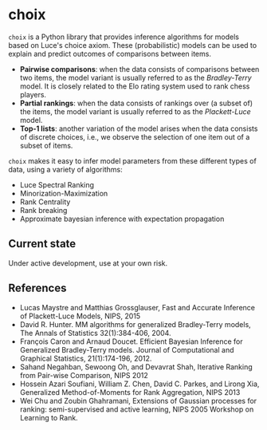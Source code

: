 # choix

`choix` is a Python library that provides inference algorithms for models based
on Luce's choice axiom. These (probabilistic) models can be used to explain and
predict outcomes of comparisons between items.

- **Pairwise comparisons**: when the data consists of comparisons between two
  items, the model variant is usually referred to as the *Bradley-Terry* model.
  It is closely related to the Elo rating system used to rank chess players.
- **Partial rankings**: when the data consists of rankings over (a subset of)
  the items, the model variant is usually referred to as the *Plackett-Luce*
  model.
- **Top-1 lists**: another variation of the model arises when the data consists
  of discrete choices, i.e., we observe the selection of one item out of a
  subset of items.

`choix` makes it easy to infer model parameters from these different types of
data, using a variety of algorithms:

- Luce Spectral Ranking<sup>
- Minorization-Maximization
- Rank Centrality
- Rank breaking
- Approximate bayesian inference with expectation propagation

## Current state

Under active development, use at your own risk.

## References

- Lucas Maystre and Matthias Grossglauser, Fast and Accurate Inference of
  Plackett-Luce Models, NIPS, 2015
- David R. Hunter. MM algorithms for generalized Bradley-Terry models, The
  Annals of Statistics 32(1):384-406, 2004.
- François Caron and Arnaud Doucet. Efficient Bayesian Inference for
  Generalized Bradley-Terry models. Journal of Computational and Graphical
  Statistics, 21(1):174-196, 2012.
- Sahand Negahban, Sewoong Oh, and Devavrat Shah, Iterative Ranking from
  Pair-wise Comparison, NIPS 2012
- Hossein Azari Soufiani, William Z. Chen, David C. Parkes, and Lirong Xia,
  Generalized Method-of-Moments for Rank Aggregation, NIPS 2013
- Wei Chu and Zoubin Ghahramani, Extensions of Gaussian processes for ranking:
  semi-supervised and active learning, NIPS 2005 Workshop on Learning to Rank.
